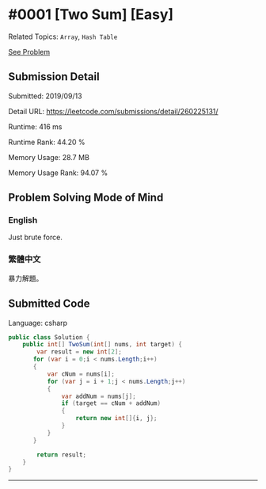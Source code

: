 # #0001 [Two Sum] [Easy]

Related Topics: `Array`, `Hash Table`

[See Problem](https://leetcode.com/problems/two-sum/)

## Submission Detail

Submitted: 2019/09/13

Detail URL: https://leetcode.com/submissions/detail/260225131/

Runtime: 416 ms

Runtime Rank: 44.20 %

Memory Usage: 28.7 MB

Memory Usage Rank: 94.07 %

## Problem Solving Mode of Mind

### English

Just brute force.

### 繁體中文

暴力解題。

## Submitted Code

Language: csharp

```csharp
public class Solution {
    public int[] TwoSum(int[] nums, int target) {
        var result = new int[2];
       for (var i = 0;i < nums.Length;i++)
       {
           var cNum = nums[i];
           for (var j = i + 1;j < nums.Length;j++)
           {
               var addNum = nums[j];
               if (target == cNum + addNum)
               {
                   return new int[]{i, j};
               }
           }
       }

        return result;
    }
}
```

---

